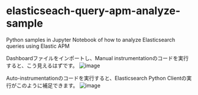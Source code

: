# elasticseach-query-apm-analyze-sample
Python samples in Jupyter Notebook of how to analyze Elasticsearch queries using Elastic APM

Dashboardファイルをインポートし、Manual instrumentationのコードを実行すると、こう見えるはずです。
![image](https://github.com/nobuhikosekiya/elasticseach-query-apm-analyze-sample/assets/14190924/3a4bcd34-b1e9-486f-ba39-08daf3d7fd00)

Auto-instrumentationのコードを実行すると、Elasticsearch Python Clientの実行がこのように補足できます。
![image](https://github.com/nobuhikosekiya/elasticseach-query-apm-analyze-sample/assets/14190924/dbf228e4-83bb-4f36-849f-1b29905005e0)
